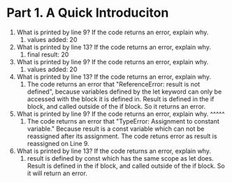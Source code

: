 # Part 1. A Quick Introduciton

1. What is printed by line 9? If the code returns an error, explain why.
   1. values added:  20
2. What is printed by line 13? If the code returns an error, explain why.
   1. final result:  20
3. What is printed by line 9? If the code returns an error, explain why.
   1. values added:  20
4. What is printed by line 13? If the code returns an error, explain why. 
   1. The code returns an error that "ReferenceError: result is not defined", because variables defined by the let keyword can only be accessed with the block it is defined in. Result is defined in the if block, and called outside of the if block. So it returns an error.
5. What is printed by line 9? If the code returns an error, explain why. ^^^^^
   1. The code returns an error that "TypeError: Assignment to constant variable." Because result is a const variable which can not be reassigned after its assignment. The code retuns error as result is reassigned on Line 9.
6. What is printed by line 13? If the code returns an error, explain why. 
   1. result is defined by const which has the same scope as let does. Result is defined in the if block, and called outside of the if block. So it will return an error.







